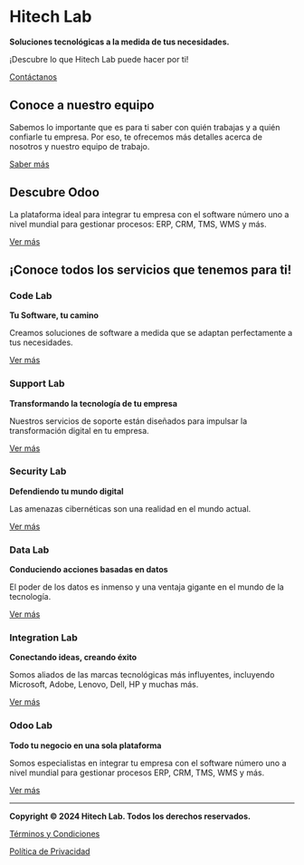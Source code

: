 # Hitech Lab

**Soluciones tecnológicas a la medida de tus necesidades.**

¡Descubre lo que Hitech Lab puede hacer por ti!

[Contáctanos](https://hitech.com.co/#contacto)

## Conoce a nuestro equipo

Sabemos lo importante que es para ti saber con quién trabajas y a quién confiarle tu empresa. Por eso, te ofrecemos más detalles acerca de nosotros y nuestro equipo de trabajo.

[Saber más](https://hitech.com.co/#equipo)

## Descubre Odoo

La plataforma ideal para integrar tu empresa con el software número uno a nivel mundial para gestionar procesos: ERP, CRM, TMS, WMS y más.

[Ver más](https://hitech.com.co/#odoo)

## ¡Conoce todos los servicios que tenemos para ti!

### Code Lab

**Tu Software, tu camino**

Creamos soluciones de software a medida que se adaptan perfectamente a tus necesidades.

[Ver más](https://hitech.com.co/#codelab)

### Support Lab

**Transformando la tecnología de tu empresa**

Nuestros servicios de soporte están diseñados para impulsar la transformación digital en tu empresa.

[Ver más](https://hitech.com.co/#supportlab)

### Security Lab

**Defendiendo tu mundo digital**

Las amenazas cibernéticas son una realidad en el mundo actual.

[Ver más](https://hitech.com.co/#securitylab)

### Data Lab

**Conduciendo acciones basadas en datos**

El poder de los datos es inmenso y una ventaja gigante en el mundo de la tecnología.

[Ver más](https://hitech.com.co/#datalab)

### Integration Lab

**Conectando ideas, creando éxito**

Somos aliados de las marcas tecnológicas más influyentes, incluyendo Microsoft, Adobe, Lenovo, Dell, HP y muchas más.

[Ver más](https://hitech.com.co/#integrationlab)

### Odoo Lab

**Todo tu negocio en una sola plataforma**

Somos especialistas en integrar tu empresa con el software número uno a nivel mundial para gestionar procesos ERP, CRM, TMS, WMS y más.

[Ver más](https://hitech.com.co/#odoolab)

---

**Copyright © 2024 Hitech Lab. Todos los derechos reservados.**

[Términos y Condiciones](https://hitech.com.co/#terminos)

[Política de Privacidad](https://hitech.com.co/#privacidad)
